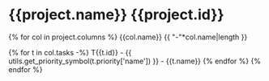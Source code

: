 # {{project.name}} {{project.id}}

{% for col in project.columns %}
{{col.name}}
{{ "-"*col.name|length }}

{% for t in col.tasks -%}
T{{t.id}} - {{ utils.get_priority_symbol(t.priority['name']) }} - {{t.name}}
{% endfor %}
{% endfor %}
